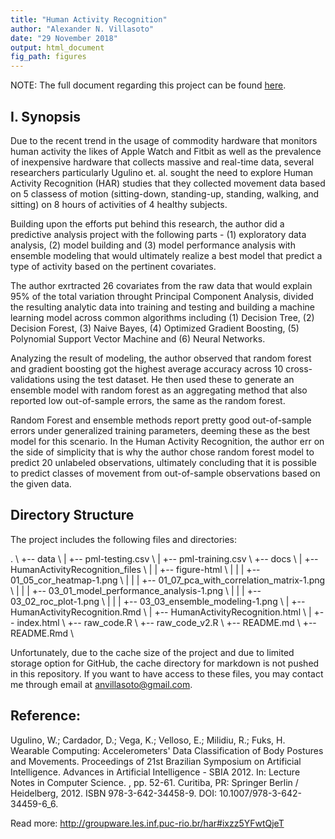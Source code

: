 ```yaml
---
title: "Human Activity Recognition"
author: "Alexander N. Villasoto"
date: "29 November 2018"
output: html_document
fig_path: figures
---
```




NOTE: The full document regarding this project can be found [here](https://arseniusnott.github.io/Human-Activity-Recognition/).

## I. Synopsis
Due to the recent trend in the usage of commodity hardware that monitors human activity the likes of Apple Watch and Fitbit as well as the prevalence of inexpensive hardware that collects massive and real-time data, several researchers particularly Ugulino et. al. sought the need to explore Human Activity Recognition (HAR) studies that they collected movement data based on 5 classess of motion  (sitting-down, standing-up, standing, walking, and sitting) on 8 hours of activities of 4 healthy subjects. 

Building upon the efforts put behind this research, the author did a predictive analysis project with the following parts - (1) exploratory data analysis, (2) model building and (3) model performance analysis with ensemble modeling that would ultimately realize a best model that predict a type of activity based on the pertinent covariates.

The author exrtracted 26 covariates from the raw data that would explain 95% of the total variation throught Principal Component Analysis, divided the resulting analytic data into training and testing and building a machine learning model across common algorithms including (1) Decision Tree, (2) Decision Forest, (3) Naive Bayes, (4) Optimized Gradient Boosting, (5) Polynomial Support Vector Machine and (6) Neural Networks.

Analyzing the result of modeling, the author observed that random forest and gradient boosting got the highest average accuracy across 10 cross-validations using the test dataset. He then used these to generate an ensemble model with random forest as an aggregating method that also reported low out-of-sample errors, the same as the random forest. 

Random Forest and ensemble methods report pretty good out-of-sample errors under generalized training parameters, deeming these as the best model for this scenario. In the Human Activity Recognition, the author err on the side of simplicity that is why the author chose random forest model to predict 20 unlabeled observations, ultimately concluding that it is possible to predict classes of movement from out-of-sample observations based on the given data.

## Directory Structure

The project includes the following files and directories:

. \ 
+-- data \ 
|   +-- pml-testing.csv \ 
|   +-- pml-training.csv \ 
+-- docs \ 
|   +-- HumanActivityRecognition_files \ 
|   |   +-- figure-html \ 
|   |   |   +-- 01_05_cor_heatmap-1.png \ 
|   |   |   +-- 01_07_pca_with_correlation_matrix-1.png \ 
|   |   |   +-- 03_01_model_performance_analysis-1.png \ 
|   |   |   +-- 03_02_roc_plot-1.png \ 
|   |   |   +-- 03_03_ensemble_modeling-1.png \ 
|   +-- HumanActivityRecognition.Rmd \ 
|   +-- HumanActivityRecognition.html \ 
|   +-- index.html \ 
+-- raw_code.R \ 
+-- raw_code_v2.R \ 
+-- README.md \ 
+-- README.Rmd \ 

Unfortunately, due to the cache size of the project and due to limited storage option for GitHub, the cache directory for markdown is not pushed in this repository. If you want to have access to these files, you may contact me through email at [anvillasoto@gmail.com](mailto:anvillasoto@gmail.com).

## Reference:

Ugulino, W.; Cardador, D.; Vega, K.; Velloso, E.; Milidiu, R.; Fuks, H. Wearable Computing: Accelerometers' Data Classification of Body Postures and Movements. Proceedings of 21st Brazilian Symposium on Artificial Intelligence. Advances in Artificial Intelligence - SBIA 2012. In: Lecture Notes in Computer Science. , pp. 52-61. Curitiba, PR: Springer Berlin / Heidelberg, 2012. ISBN 978-3-642-34458-9. DOI: 10.1007/978-3-642-34459-6_6. 

Read more: http://groupware.les.inf.puc-rio.br/har#ixzz5YFwtQjeT
